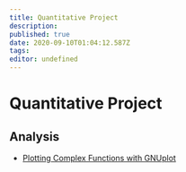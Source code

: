 ```yaml
---
title: Quantitative Project
description: 
published: true
date: 2020-09-10T01:04:12.587Z
tags: 
editor: undefined
---
```


# Quantitative Project


## Analysis

- [Plotting Complex Functions with GNUplot](./plotting-complex-functions-with-gnuplot)